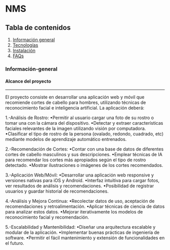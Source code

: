 # NMS

## Tabla de contenidos
1. [Información general](#Información-general)
2. [Tecnologías](#Tecnologías)
3. [Instalación](#instalación)
5. [FAQs](#faqs)

### Información-general
#### Alcance del proyecto
***
El proyecto consiste en desarrollar una aplicación web y móvil que recomiende cortes de cabello para hombres, utilizando técnicas de reconocimiento facial e inteligencia artificial. La aplicación deberá:

1.-Análisis de Rostro:
•Permitir al usuario cargar una foto de su rostro o tomar una con la cámara del dispositivo.
•Detectar y extraer características faciales relevantes de la imagen utilizando visión por computadora.
•Clasificar el tipo de rostro de la persona (ovalado, redondo, cuadrado, etc) mediante modelos de aprendizaje automático entrenados.

2.-Recomendación de Cortes:
•Contar con una base de datos de diferentes cortes de cabello masculinos y sus descripciones.
•Emplear técnicas de IA para recomendar los cortes más apropiados según el tipo de rostro detectado.
•Mostrar ilustraciones o imágenes de los cortes recomendados.

3.-Aplicación Web/Móvil:
•Desarrollar una aplicación web responsive y versiones nativas para iOS y Android.
•Interfaz intuitiva para cargar fotos, ver resultados de análisis y recomendaciones.
•Posibilidad de registrar usuarios y guardar historial de recomendaciones.

4.-Análisis y Mejora Continua:
•Recolectar datos de uso, aceptación de recomendaciones y retroalimentación.
•Aplicar técnicas de ciencia de datos para analizar estos datos.
•Mejorar iterativamente los modelos de reconocimiento facial y recomendación.

5.-Escalabilidad y Mantenibilidad:
•Diseñar una arquitectura escalable y modular de la aplicación.
•Implementar buenas prácticas de ingeniería de software.
•Permitir el fácil mantenimiento y extensión de funcionalidades en el futuro.
